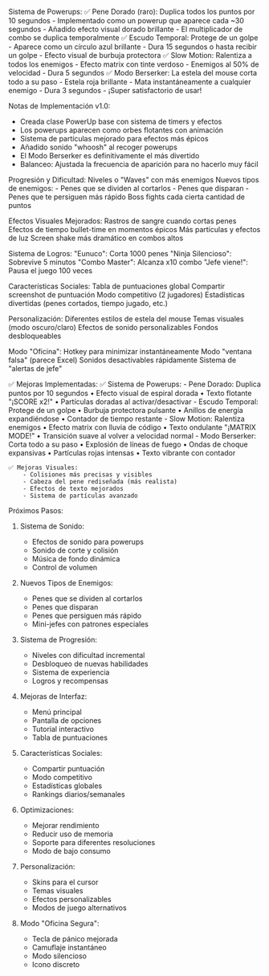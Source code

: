 Sistema de Powerups:
    ✅ Pene Dorado (raro): Duplica todos los puntos por 10 segundos
        - Implementado como un powerup que aparece cada ~30 segundos
        - Añadido efecto visual dorado brillante
        - El multiplicador de combo se duplica temporalmente
    ✅ Escudo Temporal: Protege de un golpe
        - Aparece como un círculo azul brillante
        - Dura 15 segundos o hasta recibir un golpe
        - Efecto visual de burbuja protectora
    ✅ Slow Motion: Ralentiza a todos los enemigos
        - Efecto matrix con tinte verdoso
        - Enemigos al 50% de velocidad
        - Dura 5 segundos
    ✅ Modo Berserker: La estela del mouse corta todo a su paso
        - Estela roja brillante
        - Mata instantáneamente a cualquier enemigo
        - Dura 3 segundos
        - ¡Super satisfactorio de usar!

Notas de Implementación v1.0:
- Creada clase PowerUp base con sistema de timers y efectos
- Los powerups aparecen como orbes flotantes con animación
- Sistema de partículas mejorado para efectos más épicos
- Añadido sonido "whoosh" al recoger powerups
- El Modo Berserker es definitivamente el más divertido
- Balanceo: Ajustada la frecuencia de aparición para no hacerlo muy fácil

Progresión y Dificultad:
    Niveles o "Waves" con más enemigos
    Nuevos tipos de enemigos:
        - Penes que se dividen al cortarlos
        - Penes que disparan
        - Penes que te persiguen más rápido
    Boss fights cada cierta cantidad de puntos

Efectos Visuales Mejorados:
    Rastros de sangre cuando cortas penes
    Efectos de tiempo bullet-time en momentos épicos
    Más partículas y efectos de luz
    Screen shake más dramático en combos altos

Sistema de Logros:
    "Eunuco": Corta 1000 penes
    "Ninja Silencioso": Sobrevive 5 minutos
    "Combo Master": Alcanza x10 combo
    "Jefe viene!": Pausa el juego 100 veces

Características Sociales:
    Tabla de puntuaciones global
    Compartir screenshot de puntuación
    Modo competitivo (2 jugadores)
    Estadísticas divertidas (penes cortados, tiempo jugado, etc.)

Personalización:
    Diferentes estilos de estela del mouse
    Temas visuales (modo oscuro/claro)
    Efectos de sonido personalizables
    Fondos desbloqueables

Modo "Oficina":
    Hotkey para minimizar instantáneamente
    Modo "ventana falsa" (parece Excel)
    Sonidos desactivables rápidamente
    Sistema de "alertas de jefe"

✅ Mejoras Implementadas:
    ✅ Sistema de Powerups:
        - Pene Dorado: Duplica puntos por 10 segundos
            • Efecto visual de espiral dorada
            • Texto flotante "¡SCORE x2!"
            • Partículas doradas al activar/desactivar
        - Escudo Temporal: Protege de un golpe
            • Burbuja protectora pulsante
            • Anillos de energía expandiéndose
            • Contador de tiempo restante
        - Slow Motion: Ralentiza enemigos
            • Efecto matrix con lluvia de código
            • Texto ondulante "¡MATRIX MODE!"
            • Transición suave al volver a velocidad normal
        - Modo Berserker: Corta todo a su paso
            • Explosión de líneas de fuego
            • Ondas de choque expansivas
            • Partículas rojas intensas
            • Texto vibrante con contador

    ✅ Mejoras Visuales:
        - Colisiones más precisas y visibles
        - Cabeza del pene rediseñada (más realista)
        - Efectos de texto mejorados
        - Sistema de partículas avanzado

Próximos Pasos:

1. Sistema de Sonido:
    - Efectos de sonido para powerups
    - Sonido de corte y colisión
    - Música de fondo dinámica
    - Control de volumen

2. Nuevos Tipos de Enemigos:
    - Penes que se dividen al cortarlos
    - Penes que disparan
    - Penes que persiguen más rápido
    - Mini-jefes con patrones especiales

3. Sistema de Progresión:
    - Niveles con dificultad incremental
    - Desbloqueo de nuevas habilidades
    - Sistema de experiencia
    - Logros y recompensas

4. Mejoras de Interfaz:
    - Menú principal
    - Pantalla de opciones
    - Tutorial interactivo
    - Tabla de puntuaciones

5. Características Sociales:
    - Compartir puntuación
    - Modo competitivo
    - Estadísticas globales
    - Rankings diarios/semanales

6. Optimizaciones:
    - Mejorar rendimiento
    - Reducir uso de memoria
    - Soporte para diferentes resoluciones
    - Modo de bajo consumo

7. Personalización:
    - Skins para el cursor
    - Temas visuales
    - Efectos personalizables
    - Modos de juego alternativos

8. Modo "Oficina Segura":
    - Tecla de pánico mejorada
    - Camuflaje instantáneo
    - Modo silencioso
    - Icono discreto